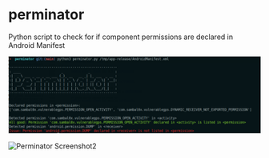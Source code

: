 # perminator
Python script to check for if component permissions are declared in Android Manifest

![Perminator Screenshot](perminator.png)

![Perminator Screenshot2](perminator2.png)
